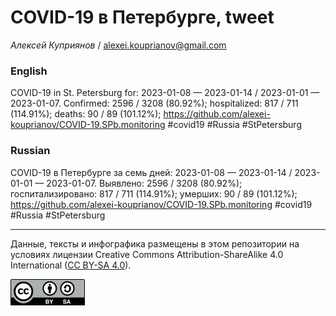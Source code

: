 COVID-19 в Петербурге, tweet
============================

*Алексей Куприянов* /
<a href="mailto:alexei.kouprianov@gmail.com" class="email">alexei.kouprianov@gmail.com</a>

### English

COVID-19 in St. Petersburg for: 2023-01-08 — 2023-01-14 / 2023-01-01 —
2023-01-07. Сonfirmed: 2596 / 3208 (80.92%); hospitalized: 817 / 711
(114.91%); deaths: 90 / 89 (101.12%);
<a href="https://github.com/alexei-kouprianov/COVID-19.SPb.monitoring" class="uri">https://github.com/alexei-kouprianov/COVID-19.SPb.monitoring</a>
\#covid19 \#Russia \#StPetersburg

### Russian

COVID-19 в Петербурге за семь дней: 2023-01-08 — 2023-01-14 / 2023-01-01
— 2023-01-07. Выявлено: 2596 / 3208 (80.92%); госпитализировано: 817 /
711 (114.91%); умерших: 90 / 89 (101.12%);
<a href="https://github.com/alexei-kouprianov/COVID-19.SPb.monitoring" class="uri">https://github.com/alexei-kouprianov/COVID-19.SPb.monitoring</a>
\#covid19 \#Russia \#StPetersburg

------------------------------------------------------------------------

Данные, тексты и инфографика размещены в этом репозитории на условиях
лицензии Creative Commons Attribution-ShareAlike 4.0 International ([CC
BY-SA 4.0](https://creativecommons.org/licenses/by-sa/4.0/)).

![](../misc/CC-BY-SA-icon.png "CC-BY-SA")
